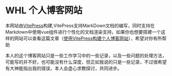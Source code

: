 # WHL 个人博客网站

本网站由[VitePress](https://vitepress.dev/)构建,VitePress支持MarkDown文档的编写，同时支持在Markdown中使用vue组件进行个性化的文档渲染支持，如果你也想要搭建一个这样的网站可以查看这篇文章（[使用VitePress构建个人博客网站](https://whlit.github.io/blog/vitepress.html)），希望对你有所帮助

本人的这个博客网站只是一些工作学习中的一些记录，以及一些问题的处理方法，可能写的并不好，也可能没有什么深度，但正如我说的只是一些记录，不过很希望有大神能指出我的错误，本人会虚心求教探讨，共同进步。
